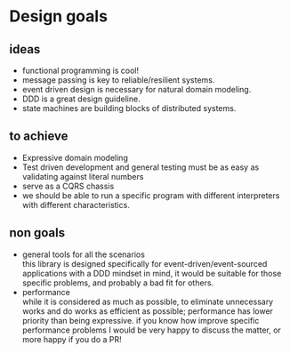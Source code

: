 # Design goals

## ideas

- functional programming is cool!
- message passing is key to reliable/resilient systems.
- event driven design is necessary for natural domain modeling.
- DDD is a great design guideline.
- state machines are building blocks of distributed systems.

## to achieve

- Expressive domain modeling
- Test driven development and general testing must be as easy as validating against literal numbers
- serve as a CQRS chassis
- we should be able to run a specific program with different interpreters with different characteristics.

## non goals

- general tools for all the scenarios  
this library is designed specifically for event-driven/event-sourced applications with a DDD mindset in mind, it would be suitable for those specific problems, and probably a bad fit for others.  
- performance  
while it is considered as much as possible, to eliminate unnecessary works and do works as efficient as possible; performance has lower priority than being expressive. if you know how improve specific performance problems I would be very happy to discuss the matter, or more happy if you do a PR!
